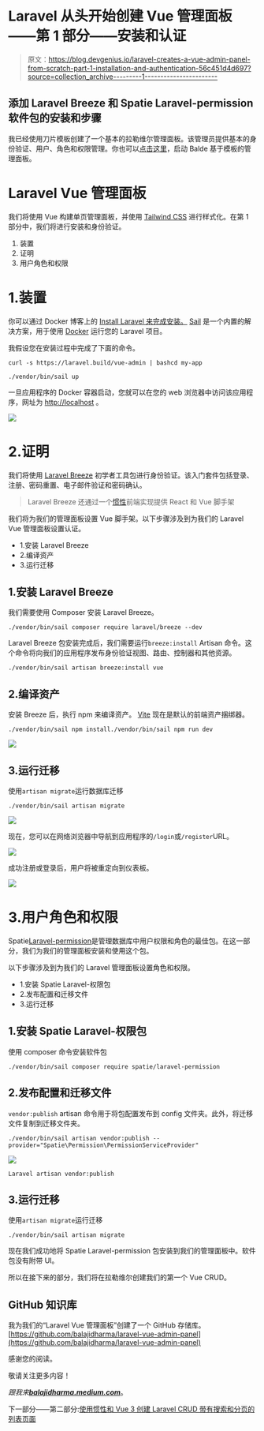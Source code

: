 # Laravel 从头开始创建 Vue 管理面板——第 1 部分——安装和认证

> 原文：<https://blog.devgenius.io/laravel-creates-a-vue-admin-panel-from-scratch-part-1-installation-and-authentication-56c451d4d697?source=collection_archive---------1----------------------->

## 添加 Laravel Breeze 和 Spatie Laravel-permission 软件包的安装和步骤

我已经使用刀片模板创建了一个基本的拉勒维尔管理面板。该管理员提供基本的身份验证、用户、角色和权限管理。你也可以[点击这里](/laravel-create-an-admin-panel-from-scratch-part-1-installation-8c11dae7e684)，启动 Balde 基于模板的管理面板。

# Laravel Vue 管理面板

我们将使用 Vue 构建单页管理面板，并使用 [Tailwind CSS](https://tailwindcss.com/) 进行样式化。在第 1 部分中，我们将进行安装和身份验证。

1.  装置
2.  证明
3.  用户角色和权限

# 1.装置

你可以通过 Docker 博客上的 [Install Laravel 来完成安装。](/laravel-create-an-admin-panel-from-scratch-part-1-installation-8c11dae7e684) [Sail](https://laravel.com/docs/8.x/sail) 是一个内置的解决方案，用于使用 [Docker](https://www.docker.com/) 运行您的 Laravel 项目。

我假设您在安装过程中完成了下面的命令。

```
curl -s https://laravel.build/vue-admin | bashcd my-app

./vendor/bin/sail up
```

一旦应用程序的 Docker 容器启动，您就可以在您的 web 浏览器中访问该应用程序，网址为 [http://localhost](http://localhost/) 。

![](img/d93d65db58de3aabda31c0a903ce4d1b.png)

# 2.证明

我们将使用 [Laravel Breeze](https://laravel.com/docs/starter-kits#laravel-breeze) 初学者工具包进行身份验证。该入门套件包括登录、注册、密码重置、电子邮件验证和密码确认。

> Laravel Breeze 还通过一个[惯性](https://inertiajs.com/)前端实现提供 React 和 Vue 脚手架

我们将为我们的管理面板设置 Vue 脚手架。以下步骤涉及到为我们的 Laravel Vue 管理面板设置认证。

*   1.安装 Laravel Breeze
*   2.编译资产
*   3.运行迁移

## 1.安装 Laravel Breeze

我们需要使用 Composer 安装 Laravel Breeze。

```
./vendor/bin/sail composer require laravel/breeze --dev
```

Laravel Breeze 包安装完成后，我们需要运行`breeze:install` Artisan 命令。这个命令将向我们的应用程序发布身份验证视图、路由、控制器和其他资源。

```
./vendor/bin/sail artisan breeze:install vue
```

## 2.编译资产

安装 Breeze 后，执行 npm 来编译资产。 [Vite](https://vitejs.dev/) 现在是默认的前端资产捆绑器。

```
./vendor/bin/sail npm install./vendor/bin/sail npm run dev
```

![](img/d80266143e031db3d3c6fb6d6859ed60.png)

## 3.运行迁移

使用`artisan migrate`运行数据库迁移

```
./vendor/bin/sail artisan migrate
```

![](img/f96496fa535000bace521c078f71a29d.png)

现在，您可以在网络浏览器中导航到应用程序的`/login`或`/register`URL。

![](img/85e0942a647f192146378c738c088e35.png)

成功注册或登录后，用户将被重定向到仪表板。

![](img/e997190b99d08a66b8be44c68a658d0e.png)

# 3.用户角色和权限

Spatie[Laravel-permission](https://github.com/spatie/laravel-permission)是管理数据库中用户权限和角色的最佳包。在这一部分，我们为我们的管理面板安装和使用这个包。

以下步骤涉及到为我们的 Laravel 管理面板设置角色和权限。

*   1.安装 Spatie Laravel-权限包
*   2.发布配置和迁移文件
*   3.运行迁移

## 1.安装 Spatie Laravel-权限包

使用 composer 命令安装软件包

```
./vendor/bin/sail composer require spatie/laravel-permission
```

## 2.发布配置和迁移文件

`vendor:publish` artisan 命令用于将包配置发布到 config 文件夹。此外，将迁移文件复制到迁移文件夹。

```
./vendor/bin/sail artisan vendor:publish --provider="Spatie\Permission\PermissionServiceProvider"
```

![](img/396fec85a4ffbe4cf54e87f9aab48334.png)

`Laravel artisan vendor:publish`

## 3.运行迁移

使用`artisan migrate`运行迁移

```
./vendor/bin/sail artisan migrate
```

现在我们成功地将 Spatie Laravel-permission 包安装到我们的管理面板中。软件包没有附带 UI。

所以在接下来的部分，我们将在拉勒维尔创建我们的第一个 Vue CRUD。

## GitHub 知识库

我为我们的“Laravel Vue 管理面板”创建了一个 GitHub 存储库。[https://github.com/balajidharma/laravel-vue-admin-panel](https://github.com/balajidharma/laravel-vue-admin-panel)

感谢您的阅读。

敬请关注更多内容！

*跟我来*[***balajidharma.medium.com***](https://balajidharma.medium.com/)。

下一部分——第二部分:[使用惯性和 Vue 3 创建 Laravel CRUD 带有搜索和分页的列表页面](/create-laravel-crud-using-inertia-and-vue-3-list-page-with-search-and-pagination-c4a52b6501c3)